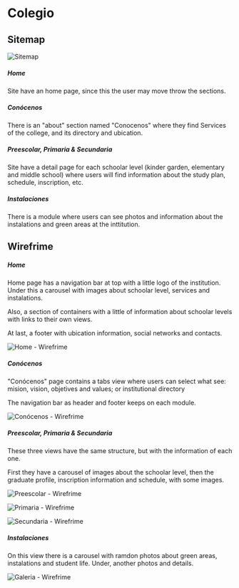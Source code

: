 # Colegio

## Sitemap

![Sitemap](./image/sitemap.png)

##### Home

Site have an home page, since this the user may move throw the sections.

##### _Conócenos_

There is an "about" section named "Conocenos" where they find Services of the college, and its directory and ubication.

##### _Preescolar, Primaria & Secundaria_

Site have a detail page for each schoolar level (kinder garden, elementary and middle school) where users will find information about the study plan, schedule, inscription, etc.

##### _Instalaciones_

There is a module where users can see photos and information about the instalations and green areas at the inttitution.


## Wirefrime

##### Home

Home page has a navigation bar at top with a little logo of the institution. Under this a carousel with images about schoolar level, services and instalations.

Also, a section of containers with a little of information about schoolar levels with links to their own views.

At last, a footer with ubication information, social networks and contacts.

![Home - Wirefrime](./image/Colegio.png)


##### _Conócenos_

"Conócenos" page contains a tabs view where users can select what see: mision, vision, objetives and values; or institutional directory

The navigation bar as header and footer keeps on each module.

![Conócenos - Wirefrime](image/Conocenos.png)

##### _Preescolar, Primaria & Secundaria_

These three views have the same structure, but with the information of each one.

First they have a carousel of images about the schoolar level, then the graduate profile, inscription information and schedule, with some images.

![Preescolar - Wirefrime](image/Preescolar.png)

![Primaria - Wirefrime](image/Primaria.png)

![Secundaria - Wirefrime](image/Secundaria.png)

##### _Instalaciones_

On this view there is a carousel with ramdon photos about green areas, instalations and student life. Under, another photos and details.

![Galeria - Wirefrime](image/Galeria3.png)
